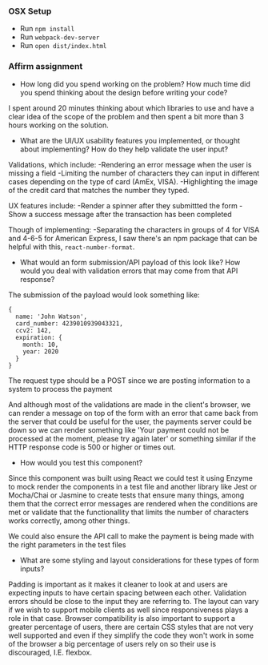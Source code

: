 ### OSX Setup

* Run `npm install`
* Run `webpack-dev-server`
* Run `open dist/index.html`

### Affirm assignment

* How long did you spend working on the problem? How much time did you spend thinking about the design before writing your code?

I spent around 20 minutes thinking about which libraries to use and have a clear idea of the scope of the problem and then spent a bit more than 3 hours working on the solution.

* What are the UI/UX usability features you implemented, or thought about implementing? How do they help validate the user input?

Validations, which include:
-Rendering an error message when the user is missing a field
-Limiting the number of characters they can input in different cases depending on the type of card (AmEx, VISA).
-Highlighting the image of the credit card that matches the number they typed.

UX features include:
-Render a spinner after they submittted the form
-Show a success message after the transaction has been completed

Though of implementing:
-Separating the characters in groups of 4 for VISA and 4-6-5 for American Express, I saw there's an npm package that can be helpful with this, `react-number-format`.


* What would an form submission/API payload of this look like? How would you deal with validation errors that may come from that API response?

The submission of the payload would look something like:
```
{
  name: 'John Watson',
  card_number: 4239010939043321,
  ccv2: 142,
  expiration: {
    month: 10,
    year: 2020
  }
}
```

The request type should be a POST since we are posting information to a system to process the payment

And although most of the validations are made in the client's browser, we can render a message on top of the form with an error that came back from the server that could be useful for the user, the payments server could be down so we can render something like 'Your payment could not be processed at the moment, please try again later' or something similar if the HTTP response code is 500 or higher or times out.

* How would you test this component?

Since this component was built using React we could test it using Enzyme to mock render the components in a test file and another library like Jest or Mocha/Chai  or Jasmine to create tests that ensure many things, among them that the correct error messages are rendered when the conditions are met or validate that the functionallity that limits the number of characters works correctly, among other things.

We could also ensure the API call to make the payment is being made with the right parameters in the test files

* What are some styling and layout considerations for these types of form inputs?

Padding is important as it makes it cleaner to look at and users are expecting inputs to have certain spacing between each other. Validation errors should be close to the input they are referring to. The layout can vary if we wish to support mobile clients as well since responsiveness plays a role in that case. Browser compatibility is also important to support a greater percentage of users, there are certain CSS styles that are not very well supported and even if they simplify the code they won't work in some of the browser a big percentage of users rely on so their use is discouraged, I.E. flexbox.

